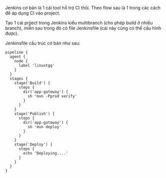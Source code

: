 Jenkins cơ bản là 1 cái tool hỗ trợ CI thôi. Theo flow sau là 1 trong các cách để áp dụng CI vào project.

Tạo 1 cái prjject trong Jenkins kiểu multibranch (cho phép build ở nhiều branch), miễn sau trong đó có file Jenkinsfile (cái này cũng có thể cấu hình được).

Jenkinsfile cấu trúc cơ bản như sau:

    pipeline {
      agent {
        node {
          label 'linuxtgg'
        }
      }
      stages {
        stage('Build') {
          steps {
            dir('app-gateway') {
              sh 'mvn -Pprod verify'
            }
          }
        }
        stage('Publish') {
          steps {
            dir('app-gateway') {
              sh 'mvn deploy'
            }
          }
        }
        stage('Deploy') {
          steps {
            echo 'Deploying....'
          }
        }
      }
    }
